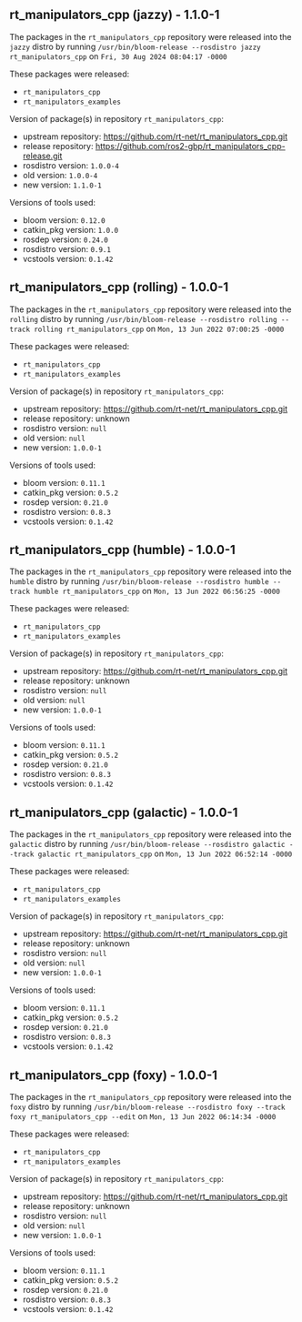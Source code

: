 ## rt_manipulators_cpp (jazzy) - 1.1.0-1

The packages in the `rt_manipulators_cpp` repository were released into the `jazzy` distro by running `/usr/bin/bloom-release --rosdistro jazzy rt_manipulators_cpp` on `Fri, 30 Aug 2024 08:04:17 -0000`

These packages were released:
- `rt_manipulators_cpp`
- `rt_manipulators_examples`

Version of package(s) in repository `rt_manipulators_cpp`:

- upstream repository: https://github.com/rt-net/rt_manipulators_cpp.git
- release repository: https://github.com/ros2-gbp/rt_manipulators_cpp-release.git
- rosdistro version: `1.0.0-4`
- old version: `1.0.0-4`
- new version: `1.1.0-1`

Versions of tools used:

- bloom version: `0.12.0`
- catkin_pkg version: `1.0.0`
- rosdep version: `0.24.0`
- rosdistro version: `0.9.1`
- vcstools version: `0.1.42`


## rt_manipulators_cpp (rolling) - 1.0.0-1

The packages in the `rt_manipulators_cpp` repository were released into the `rolling` distro by running `/usr/bin/bloom-release --rosdistro rolling --track rolling rt_manipulators_cpp` on `Mon, 13 Jun 2022 07:00:25 -0000`

These packages were released:
- `rt_manipulators_cpp`
- `rt_manipulators_examples`

Version of package(s) in repository `rt_manipulators_cpp`:

- upstream repository: https://github.com/rt-net/rt_manipulators_cpp.git
- release repository: unknown
- rosdistro version: `null`
- old version: `null`
- new version: `1.0.0-1`

Versions of tools used:

- bloom version: `0.11.1`
- catkin_pkg version: `0.5.2`
- rosdep version: `0.21.0`
- rosdistro version: `0.8.3`
- vcstools version: `0.1.42`


## rt_manipulators_cpp (humble) - 1.0.0-1

The packages in the `rt_manipulators_cpp` repository were released into the `humble` distro by running `/usr/bin/bloom-release --rosdistro humble --track humble rt_manipulators_cpp` on `Mon, 13 Jun 2022 06:56:25 -0000`

These packages were released:
- `rt_manipulators_cpp`
- `rt_manipulators_examples`

Version of package(s) in repository `rt_manipulators_cpp`:

- upstream repository: https://github.com/rt-net/rt_manipulators_cpp.git
- release repository: unknown
- rosdistro version: `null`
- old version: `null`
- new version: `1.0.0-1`

Versions of tools used:

- bloom version: `0.11.1`
- catkin_pkg version: `0.5.2`
- rosdep version: `0.21.0`
- rosdistro version: `0.8.3`
- vcstools version: `0.1.42`


## rt_manipulators_cpp (galactic) - 1.0.0-1

The packages in the `rt_manipulators_cpp` repository were released into the `galactic` distro by running `/usr/bin/bloom-release --rosdistro galactic --track galactic rt_manipulators_cpp` on `Mon, 13 Jun 2022 06:52:14 -0000`

These packages were released:
- `rt_manipulators_cpp`
- `rt_manipulators_examples`

Version of package(s) in repository `rt_manipulators_cpp`:

- upstream repository: https://github.com/rt-net/rt_manipulators_cpp.git
- release repository: unknown
- rosdistro version: `null`
- old version: `null`
- new version: `1.0.0-1`

Versions of tools used:

- bloom version: `0.11.1`
- catkin_pkg version: `0.5.2`
- rosdep version: `0.21.0`
- rosdistro version: `0.8.3`
- vcstools version: `0.1.42`


## rt_manipulators_cpp (foxy) - 1.0.0-1

The packages in the `rt_manipulators_cpp` repository were released into the `foxy` distro by running `/usr/bin/bloom-release --rosdistro foxy --track foxy rt_manipulators_cpp --edit` on `Mon, 13 Jun 2022 06:14:34 -0000`

These packages were released:
- `rt_manipulators_cpp`
- `rt_manipulators_examples`

Version of package(s) in repository `rt_manipulators_cpp`:

- upstream repository: https://github.com/rt-net/rt_manipulators_cpp.git
- release repository: unknown
- rosdistro version: `null`
- old version: `null`
- new version: `1.0.0-1`

Versions of tools used:

- bloom version: `0.11.1`
- catkin_pkg version: `0.5.2`
- rosdep version: `0.21.0`
- rosdistro version: `0.8.3`
- vcstools version: `0.1.42`


